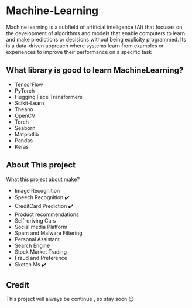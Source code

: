 # Machine-Learning
Machine learning is a subfield of artificial inteligence (AI) that focuses on the development of algorithms and models that enable computers to learn and make predictions or decisions without being explicity programmed. Its is a data-driven approach where systems learn from examples or experiences to improve their performance on a specific task

## What library is good to learn MachineLearning?
- TensorFlow
- PyTorch
- Hugging Face Transformers
- Scikit-Learn
- Theano
- OpenCV
- Torch
- Seaborn
- Matplotlib
- Pandas
- Keras

## About This project
What this project about make?
- Image Recognition
- Speech Recognition ✔️
- CreditCard Prediction ✔️
- Product recommendations
- Self-driving Cars
- Social media Platform
- Spam and Malware Filtering
- Personal Assistant
- Search Engine
- Stock Market Trading
- Fraud and Preference
- Sketch Ms ✔️
## Credit
This project will always be continue , so stay soon 😏

